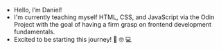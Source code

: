 - Hello, I’m Daniel!
- I'm currently teaching myself HTML, CSS, and JavaScript via the Odin Project with the goal of having a firm grasp on frontend development fundamentals.
- Excited to be starting this journey! 👋 🤓 💻
